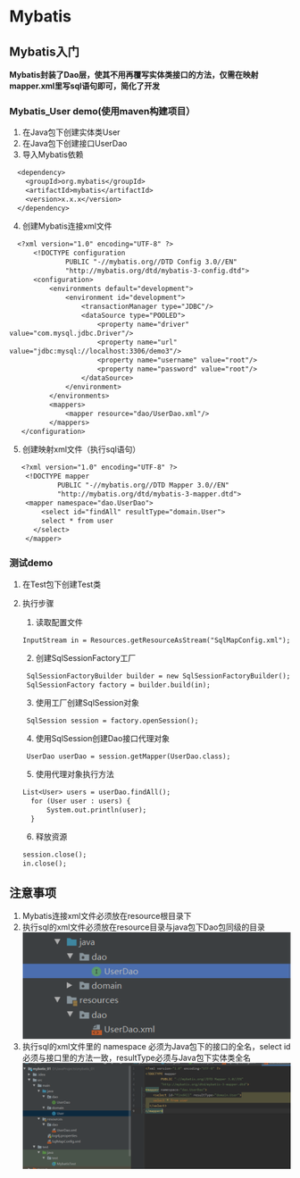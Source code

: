 # Mybatis
## Mybatis入门
**Mybatis封装了Dao层，使其不用再覆写实体类接口的方法，仅需在映射mapper.xml里写sql语句即可，简化了开发**

### Mybatis_User demo(使用maven构建项目）
  1. 在Java包下创建实体类User
  2. 在Java包下创建接口UserDao
  3. 导入Mybatis依赖
  ```
    <dependency>
      <groupId>org.mybatis</groupId>
      <artifactId>mybatis</artifactId>
      <version>x.x.x</version>
    </dependency>
  ```
  4. 创建Mybatis连接xml文件
  ```
    <?xml version="1.0" encoding="UTF-8" ?>
        <!DOCTYPE configuration
                PUBLIC "-//mybatis.org//DTD Config 3.0//EN"
                "http://mybatis.org/dtd/mybatis-3-config.dtd">
        <configuration>
            <environments default="development">
                <environment id="development">
                    <transactionManager type="JDBC"/>
                    <dataSource type="POOLED">
                        <property name="driver" value="com.mysql.jdbc.Driver"/>
                        <property name="url" value="jdbc:mysql://localhost:3306/demo3"/>
                        <property name="username" value="root"/>
                        <property name="password" value="root"/>
                    </dataSource>
                </environment>
            </environments>
            <mappers>
                <mapper resource="dao/UserDao.xml"/>
            </mappers>
     </configuration>
  ```
  5. 创建映射xml文件（执行sql语句）
  ```
     <?xml version="1.0" encoding="UTF-8" ?>
      <!DOCTYPE mapper
              PUBLIC "-//mybatis.org//DTD Mapper 3.0//EN"
              "http://mybatis.org/dtd/mybatis-3-mapper.dtd">
      <mapper namespace="dao.UserDao">
          <select id="findAll" resultType="domain.User">
          select * from user
        </select>
      </mapper>
  ```
### 测试demo
  1. 在Test包下创建Test类
  2. 执行步骤
      
      
      
      1. 读取配置文件
      ```
      InputStream in = Resources.getResourceAsStream("SqlMapConfig.xml");
      ```
      2. 创建SqlSessionFactory工厂
      ```
       SqlSessionFactoryBuilder builder = new SqlSessionFactoryBuilder();
       SqlSessionFactory factory = builder.build(in);
      ```
      3. 使用工厂创建SqlSession对象
      ```
       SqlSession session = factory.openSession();
      ```
      4. 使用SqlSession创建Dao接口代理对象
      ```
       UserDao userDao = session.getMapper(UserDao.class);
      ```
      5. 使用代理对象执行方法
      ```
      List<User> users = userDao.findAll();
        for (User user : users) {
            System.out.println(user);
        }
      ```
      6. 释放资源
      ```
      session.close();
      in.close();
      ```
 
 ## 注意事项
 1. Mybatis连接xml文件必须放在resource根目录下
 2. 执行sql的xml文件必须放在resource目录与java包下Dao包同级的目录
  ![注意](https://github.com/FJIang19/Mybatis/blob/master/%E6%B3%A8%E6%84%8F.png "注意")
 3. 执行sql的xml文件里的 namespace 必须为Java包下的接口的全名，select id必须与接口里的方法一致，resultType必须与Java包下实体类全名
  ![](https://github.com/FJIang19/Mybatis/blob/master/%E6%B3%A8%E6%84%8F2.png "注意2")
      
